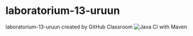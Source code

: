 # laboratorium-13-uruun
laboratorium-13-uruun created by GitHub Classroom
![Java CI with Maven](https://github.com/testowanieaplikacjijavaug/laboratorium-13-uruun/workflows/Java%20CI%20with%20Maven/badge.svg)
